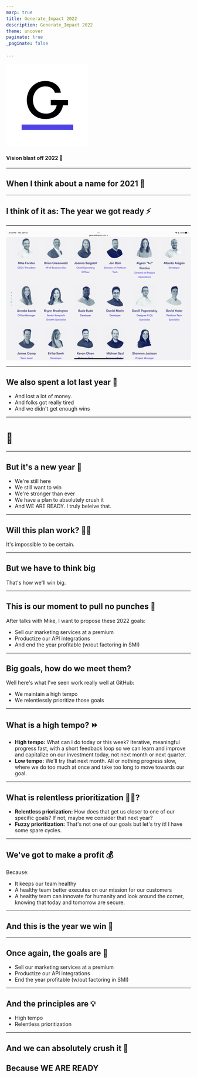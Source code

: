 ```yaml
---
marp: true
title: Generate_Impact 2022
description: Generate_Impact 2022
theme: uncover
paginate: true
_paginate: false

---
```

![w:300px](assets/C2B50756-B7F3-4DDC-8577-2EC38532596D.png)
#### Vision blast off 2022 🚀
---

## When I think about a name for 2021 🤔

---

## **I think of it as: The year we got ready ⚡**

---

![w:800px](assets/C60C81A3-5525-4B1B-871C-CECCC910A42A.png)

---

## **We also spent a lot last year 🤑**

- And lost a lot of money.
- And folks got really tired
- And we didn't get enough wins

---

# <!--fit--> 🐘

---

## **But it's a new year** 💪

- We're still here
- We still want to win
- We're stronger than ever
- We have a plan to absolutely crush it
- And WE ARE READY. I truly beleive that.

---

## **Will this plan work? 🤷‍♂️**

It's impossible to be certain.

---

## **But we have to think big**

That's how we'll win big.

---

## **This is our moment to pull no punches 👊**

After talks with Mike, I want to propose these 2022 goals:

- Sell our marketing services at a premium
- Productize our API integrations
- And end the year profitable (w/out factoring in SMI)

---

## **Big goals, how do we meet them?**

Well here's what I've seen work really well at GitHub:

- We maintain a high tempo
- We relentlessly prioritize those goals

---

## **What is a high tempo? ⏩**

- **High tempo:** What can I do today or this week? Iterative, meaningful progress fast, with a short feedback loop so we can learn and improve and capitalize on our investment today, not next month or next quarter.
- **Low tempo:** We'll try that next month. All or nothing progress slow, where we do too much at once and take too long to move towards our goal.

---

## **What is relentless prioritization 🦸‍♂️?**

- **Relentless priorization:** How does that get us closer to one of our specific goals? If not, maybe we consider that next year?
- **Fuzzy prioritization:** That's not one of our goals but let's try it! I have some spare cycles.

---

## **We've got to make a profit 💰**

Because:

- It keeps our team healthy
- A healthy team better executes on our mission for our customers
- A healthy team can innovate for humanity and look around the corner, knowing that today and tomorrow are secure.

---

## **And this is the year we win** 🏅

---

## **Once again, the goals are** 🥅

- Sell our marketing services at a premium
- Productize our API integrations
- End the year profitable (w/out factoring in SMI)

---

## **And the principles are** 💡

- High tempo
- Relentless prioritization

---

## **And we can absolutely crush it** 💪
## **Because WE ARE READY**
